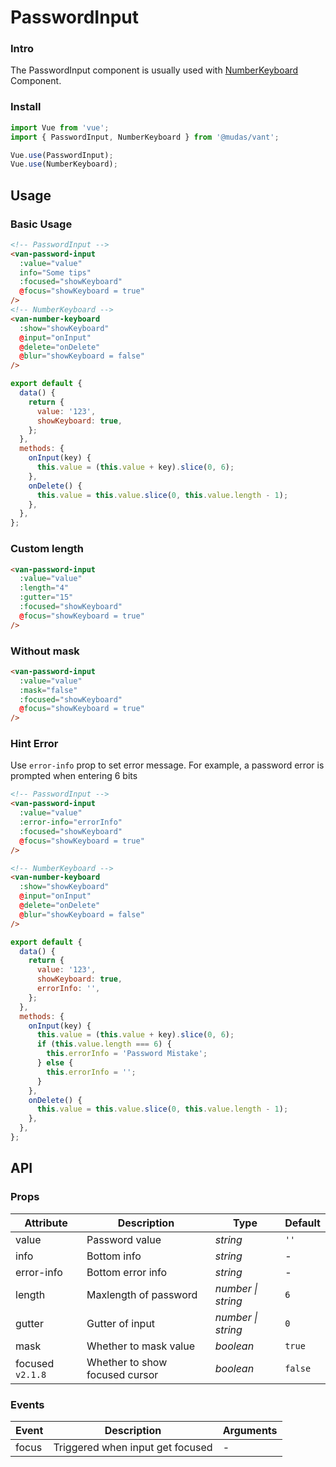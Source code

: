 # PasswordInput

### Intro

The PasswordInput component is usually used with [NumberKeyboard](#/en-US/number-keyboard) Component.

### Install

```js
import Vue from 'vue';
import { PasswordInput, NumberKeyboard } from '@mudas/vant';

Vue.use(PasswordInput);
Vue.use(NumberKeyboard);
```

## Usage

### Basic Usage

```html
<!-- PasswordInput -->
<van-password-input
  :value="value"
  info="Some tips"
  :focused="showKeyboard"
  @focus="showKeyboard = true"
/>
<!-- NumberKeyboard -->
<van-number-keyboard
  :show="showKeyboard"
  @input="onInput"
  @delete="onDelete"
  @blur="showKeyboard = false"
/>
```

```js
export default {
  data() {
    return {
      value: '123',
      showKeyboard: true,
    };
  },
  methods: {
    onInput(key) {
      this.value = (this.value + key).slice(0, 6);
    },
    onDelete() {
      this.value = this.value.slice(0, this.value.length - 1);
    },
  },
};
```

### Custom length

```html
<van-password-input
  :value="value"
  :length="4"
  :gutter="15"
  :focused="showKeyboard"
  @focus="showKeyboard = true"
/>
```

### Without mask

```html
<van-password-input
  :value="value"
  :mask="false"
  :focused="showKeyboard"
  @focus="showKeyboard = true"
/>
```

### Hint Error

Use `error-info` prop to set error message. For example, a password error is prompted when entering 6 bits

```html
<!-- PasswordInput -->
<van-password-input
  :value="value"
  :error-info="errorInfo"
  :focused="showKeyboard"
  @focus="showKeyboard = true"
/>

<!-- NumberKeyboard -->
<van-number-keyboard
  :show="showKeyboard"
  @input="onInput"
  @delete="onDelete"
  @blur="showKeyboard = false"
/>
```

```js
export default {
  data() {
    return {
      value: '123',
      showKeyboard: true,
      errorInfo: '',
    };
  },
  methods: {
    onInput(key) {
      this.value = (this.value + key).slice(0, 6);
      if (this.value.length === 6) {
        this.errorInfo = 'Password Mistake';
      } else {
        this.errorInfo = '';
      }
    },
    onDelete() {
      this.value = this.value.slice(0, this.value.length - 1);
    },
  },
};
```

## API

### Props

| Attribute | Description | Type | Default |
| --- | --- | --- | --- |
| value | Password value | _string_ | `''` |
| info | Bottom info | _string_ | - |
| error-info | Bottom error info | _string_ | - |
| length | Maxlength of password | _number \| string_ | `6` |
| gutter | Gutter of input | _number \| string_ | `0` |
| mask | Whether to mask value | _boolean_ | `true` |
| focused `v2.1.8` | Whether to show focused cursor | _boolean_ | `false` |

### Events

| Event | Description                      | Arguments |
| ----- | -------------------------------- | --------- |
| focus | Triggered when input get focused | -         |
